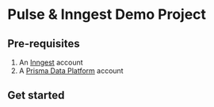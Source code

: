 # Pulse & Inngest Demo Project

## Pre-requisites

1. An [Inngest](https://www.inngest.com/) account
1. A [Prisma Data Platform](https://console.prisma.io/sign-up) account

## Get started
